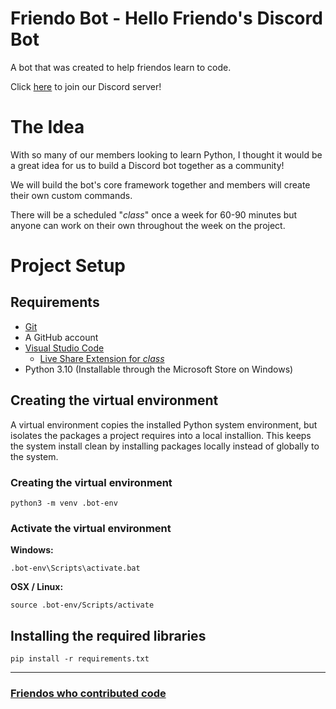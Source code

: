 # Friendo Bot - Hello Friendo's Discord Bot

A bot that was created to help friendos learn to code.

Click [here](https://discord.gg/3DTtWMZHU4) to join our Discord server!

# The Idea

With so many of our members looking to learn Python, I thought it would be a great idea for us to build a Discord bot together as a community! 

We will build the bot's core framework together and members will create their own custom commands.

There will be a scheduled "*class*" once a week for 60-90 minutes but anyone can work on their own throughout the week on the project.

# Project Setup

## Requirements

* [Git](https://git-scm.com/downloads)
* A GitHub account
* [Visual Studio Code](https://code.visualstudio.com/download)
    * [Live Share Extension for *class*](https://marketplace.visualstudio.com/items?itemName=MS-vsliveshare.vsliveshare)
* Python 3.10 (Installable through the Microsoft Store on Windows)

## Creating the virtual environment

A virtual environment copies the installed Python system environment, but isolates the packages a project requires into a local installion. This keeps the system install clean by installing packages locally instead of globally to the system.

### **Creating the virtual environment**

```
python3 -m venv .bot-env
```

### **Activate the virtual environment**

**Windows:**

```
.bot-env\Scripts\activate.bat
```

**OSX / Linux:**

```
source .bot-env/Scripts/activate
```

## Installing the required libraries

```
pip install -r requirements.txt
```

---

### [Friendos who contributed code](https://github.com/Hello-Friendo/FriendoBot/graphs/contributors)
